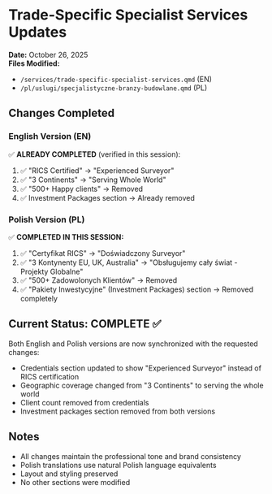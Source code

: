 # Trade-Specific Specialist Services Updates
**Date:** October 26, 2025  
**Files Modified:** 
- `/services/trade-specific-specialist-services.qmd` (EN)
- `/pl/uslugi/specjalistyczne-branzy-budowlane.qmd` (PL)

## Changes Completed

### English Version (EN)
✅ **ALREADY COMPLETED** (verified in this session):
1. ✅ "RICS Certified" → "Experienced Surveyor" 
2. ✅ "3 Continents" → "Serving Whole World"
3. ✅ "500+ Happy clients" → Removed
4. ✅ Investment Packages section → Already removed

### Polish Version (PL)
✅ **COMPLETED IN THIS SESSION:**
1. ✅ "Certyfikat RICS" → "Doświadczony Surveyor"
2. ✅ "3 Kontynenty EU, UK, Australia" → "Obsługujemy cały świat - Projekty Globalne"
3. ✅ "500+ Zadowolonych Klientów" → Removed
4. ✅ "Pakiety Inwestycyjne" (Investment Packages) section → Removed completely

## Current Status: COMPLETE ✅

Both English and Polish versions are now synchronized with the requested changes:
- Credentials section updated to show "Experienced Surveyor" instead of RICS certification
- Geographic coverage changed from "3 Continents" to serving the whole world
- Client count removed from credentials
- Investment packages section removed from both versions

## Notes
- All changes maintain the professional tone and brand consistency
- Polish translations use natural Polish language equivalents
- Layout and styling preserved
- No other sections were modified
